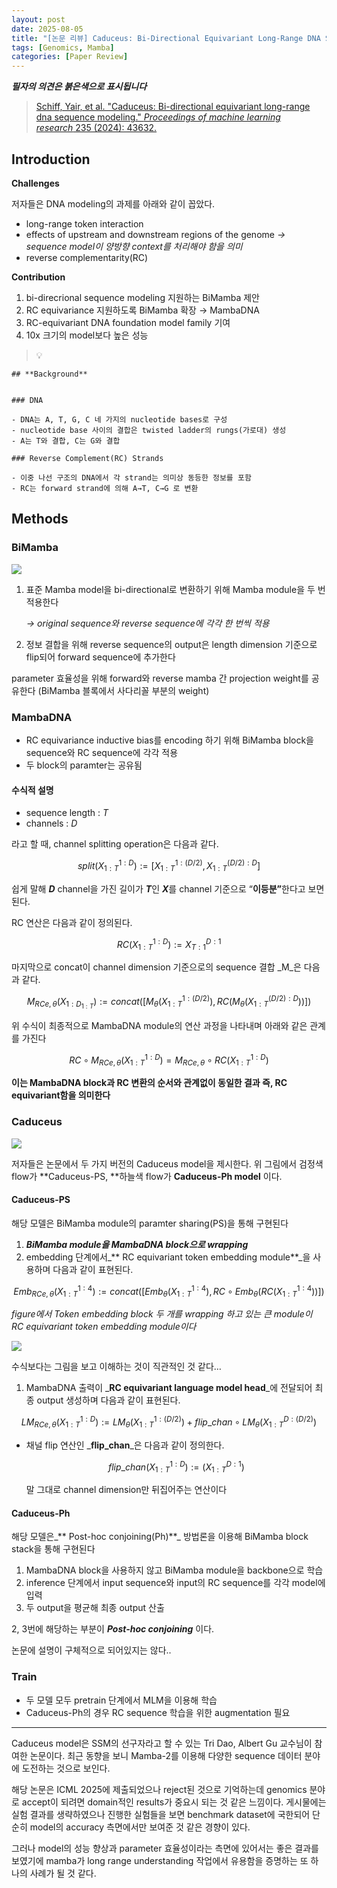 ```yaml
---
layout: post
date: 2025-08-05
title: "[논문 리뷰] Caduceus: Bi-Directional Equivariant Long-Range DNA Sequence Modeling"
tags: [Genomics, Mamba]
categories: [Paper Review]
---
```


<span class="notion-red">_**필자의 의견은 붉은색으로 표시됩니다**_</span>


> [Schiff, Yair, et al. "Caduceus: Bi-directional equivariant long-range dna sequence modeling." ](https://pmc.ncbi.nlm.nih.gov/articles/PMC12189541/)[_Proceedings of machine learning research_](https://pmc.ncbi.nlm.nih.gov/articles/PMC12189541/)[ 235 (2024): 43632.](https://pmc.ncbi.nlm.nih.gov/articles/PMC12189541/)



## Introduction


**Challenges**


저자들은 DNA modeling의 과제를 아래와 같이 꼽았다.

- long-range token interaction
- effects of upstream and downstream regions of the genome 
_→ sequence model이 양방향 context를 처리해야 함을 의미_
- reverse complementarity(RC)

**Contribution**

1. bi-direcrional sequence modeling 지원하는 BiMamba 제안
1. RC equivariance 지원하도록 BiMamba 확장 → MambaDNA
1. RC-equivariant DNA foundation model family 기여
1. 10x 크기의 model보다 높은 성능

> 💡 


	## **Background**


	### DNA

	- DNA는 A, T, G, C 네 가지의 nucleotide bases로 구성
	- nucleotide base 사이의 결합은 twisted ladder의 rungs(가로대) 생성
	- A는 T와 결합, C는 G와 결합

	### Reverse Complement(RC) Strands

	- 이중 나선 구조의 DNA에서 각 strand는 의미상 동등한 정보를 포함
	- RC는 forward strand에 의해 A→T, C→G 로 변환


## Methods



### BiMamba


![](https://prod-files-secure.s3.us-west-2.amazonaws.com/542b861c-36a8-4051-84e5-8804b6728dba/2c247d59-7815-4980-99f0-8f0d21f445a7/image.png?X-Amz-Algorithm=AWS4-HMAC-SHA256&X-Amz-Content-Sha256=UNSIGNED-PAYLOAD&X-Amz-Credential=ASIAZI2LB466QODEZCCK%2F20250909%2Fus-west-2%2Fs3%2Faws4_request&X-Amz-Date=20250909T100105Z&X-Amz-Expires=3600&X-Amz-Security-Token=IQoJb3JpZ2luX2VjEGkaCXVzLXdlc3QtMiJHMEUCIQCcAFoEGsukMtDhZe8WYL8nmdcBjUC44c3G9CRs7HjotgIgb1GWUq%2BOXk3gXT83lU2zy6Pk4KLQxZl52BFSys2raM0qiAQI0v%2F%2F%2F%2F%2F%2F%2F%2F%2F%2FARAAGgw2Mzc0MjMxODM4MDUiDNWlUkusXEyBG%2FqkpyrcAx0GjEkZXjYsBw4EwRRq5fOqBFK1rxq3yEzRBAxE%2BbLGKH%2FBEvgIMPgVi9C0D15pLl8VdqJbjChb8fevvkqdVo1KUnN9o1pQc8lWZvmTk%2F%2FNzwJfyNQ06hRnC4jUE0Pi%2Fo5qQGw0c8EQjJEK1R%2Bcth2bAOAIBD0mRUioF05Z4PAlsPcByJ7UoLRo%2BMlsZsfUlzXM%2Biq4KSgtewapoZpTys3LGh5vGcrNk01qcA6ZbKXe1T0K%2BL2eeF6b0JJYf1jnWDNbDwK0NrKFwJ6Yftokikae%2FjySfbpB8vDIN%2BAp8oRJfwRO8XLdt8A%2FhbB91R0F5S3Y9mQeOWdhbnSOF7GOFm%2Fa%2BUeViK4fD5F5M2kz5hlGUoNyOHOpDprQXSkUwXXxKeT1QcEd6KgiIIyCJ5ew5UtlVD7xsSzu21Fv6d0YWjAINEyGvPvDMPfWqmz7apkXM06BUZ7L7Wuk%2FniLFdOOqtEdiWQrWon%2BQmpePNJW44JnQ8dtCN6IN9TdWBVlNVZYW%2BYYRF8LdEb49AX9ymzlEZa7BzaWnquYex5%2BW8RgKPVp4Ni5fwoRMZcEY7PrZ9qcmL7HpX25kG8j44DKJwnI1kEc8ubgnHkscchH8xZAtkoma9UFC3KnusYePLy6MNvW%2F8UGOqUBXqxFZef6LqFiLLXJyU4O%2FBznOsJebDQVlJkngiyClFhmKd14PN2I9H%2BWurTjz4XpcSdsd1fY%2Bx4egWIlULmQNgu3yEoGNlxjbhtX3S%2Fs9p3lPyNws4VqCNW7GwrYkmjEWMOu1pzUmZj7cYYE9SzCjy91mo%2B0TqBsDR3wZ7hGPfK0HyIEp2rTSsY2nduYPQ7UCCw%2F1TMW%2BkhFXBGfs37zPGcrJycY&X-Amz-Signature=06f927af21e2e135c7cd8521cad23f817a689276e7154e88baec28393bcdbbee&X-Amz-SignedHeaders=host&x-amz-checksum-mode=ENABLED&x-id=GetObject)

1. 표준 Mamba model을 bi-directional로 변환하기 위해 Mamba module을 두 번 적용한다

	_→ original sequence와 reverse sequence에 각각 한 번씩 적용_

1. 정보 결합을 위해 reverse sequence의 output은 length dimension 기준으로 flip되어 forward sequence에 추가한다

parameter 효율성을 위해 forward와 reverse mamba 간 projection weight를 공유한다 (BiMamba 블록에서 사다리꼴 부분의 weight)



### MambaDNA

- RC equivariance inductive bias를 encoding 하기 위해 BiMamba block을 sequence와 RC sequence에 각각 적용
- 두 block의 paramter는 공유됨


#### 수식적 설명

- sequence length : _T_
- channels : _D_

라고 할 때,  channel splitting operation은 다음과 같다.


$$
split(X^{1:D}_{1:T}):=[X^{1:(D/2)}_{1:T},X^{(D/2):D}_{1:T}]
$$


<span class="notion-red">쉽게 말해 </span><span class="notion-red">_**D**_</span><span class="notion-red"> channel을 가진 길이가 </span><span class="notion-red">_**T**_</span><span class="notion-red">인 </span><span class="notion-red">_**X**_</span><span class="notion-red">를 channel 기준으로 “</span><span class="notion-red">**이등분”**</span><span class="notion-red">한다고 보면 된다.</span>


RC 연산은 다음과 같이 정의된다.


$$
RC(X^{1:D}_{1:T}):=X^{D:1}_{T:1}
$$


마지막으로 concat이 channel dimension 기준으로의 sequence 결합 _M_은 다음과 같다.


$$
M_{RCe,\theta}(X_{1:D_{1:T}}):=concat([M_{\theta}(X^{1:(D/2)}_{1:T}),RC(M_{\theta}(X^{(D/2):D}_{1:T}))])
$$


위 수식이 최종적으로 MambaDNA module의 연산 과정을 나타내며 아래와 같은 관계를 가진다


$$
RC\circ M_{RCe,\theta}(X^{1:D}_{1:T}) = M_{RCe,\theta} \circ RC(X^{1:D}_{1:T})
$$


**이는 MambaDNA block과 RC 변환의 순서와 관계없이 동일한 결과 즉, RC equivariant함을 의미한다**



### Caduceus


![](https://prod-files-secure.s3.us-west-2.amazonaws.com/542b861c-36a8-4051-84e5-8804b6728dba/f94a60d7-8145-473b-aef9-7c68d3ec604a/image.png?X-Amz-Algorithm=AWS4-HMAC-SHA256&X-Amz-Content-Sha256=UNSIGNED-PAYLOAD&X-Amz-Credential=ASIAZI2LB466QODEZCCK%2F20250909%2Fus-west-2%2Fs3%2Faws4_request&X-Amz-Date=20250909T100105Z&X-Amz-Expires=3600&X-Amz-Security-Token=IQoJb3JpZ2luX2VjEGkaCXVzLXdlc3QtMiJHMEUCIQCcAFoEGsukMtDhZe8WYL8nmdcBjUC44c3G9CRs7HjotgIgb1GWUq%2BOXk3gXT83lU2zy6Pk4KLQxZl52BFSys2raM0qiAQI0v%2F%2F%2F%2F%2F%2F%2F%2F%2F%2FARAAGgw2Mzc0MjMxODM4MDUiDNWlUkusXEyBG%2FqkpyrcAx0GjEkZXjYsBw4EwRRq5fOqBFK1rxq3yEzRBAxE%2BbLGKH%2FBEvgIMPgVi9C0D15pLl8VdqJbjChb8fevvkqdVo1KUnN9o1pQc8lWZvmTk%2F%2FNzwJfyNQ06hRnC4jUE0Pi%2Fo5qQGw0c8EQjJEK1R%2Bcth2bAOAIBD0mRUioF05Z4PAlsPcByJ7UoLRo%2BMlsZsfUlzXM%2Biq4KSgtewapoZpTys3LGh5vGcrNk01qcA6ZbKXe1T0K%2BL2eeF6b0JJYf1jnWDNbDwK0NrKFwJ6Yftokikae%2FjySfbpB8vDIN%2BAp8oRJfwRO8XLdt8A%2FhbB91R0F5S3Y9mQeOWdhbnSOF7GOFm%2Fa%2BUeViK4fD5F5M2kz5hlGUoNyOHOpDprQXSkUwXXxKeT1QcEd6KgiIIyCJ5ew5UtlVD7xsSzu21Fv6d0YWjAINEyGvPvDMPfWqmz7apkXM06BUZ7L7Wuk%2FniLFdOOqtEdiWQrWon%2BQmpePNJW44JnQ8dtCN6IN9TdWBVlNVZYW%2BYYRF8LdEb49AX9ymzlEZa7BzaWnquYex5%2BW8RgKPVp4Ni5fwoRMZcEY7PrZ9qcmL7HpX25kG8j44DKJwnI1kEc8ubgnHkscchH8xZAtkoma9UFC3KnusYePLy6MNvW%2F8UGOqUBXqxFZef6LqFiLLXJyU4O%2FBznOsJebDQVlJkngiyClFhmKd14PN2I9H%2BWurTjz4XpcSdsd1fY%2Bx4egWIlULmQNgu3yEoGNlxjbhtX3S%2Fs9p3lPyNws4VqCNW7GwrYkmjEWMOu1pzUmZj7cYYE9SzCjy91mo%2B0TqBsDR3wZ7hGPfK0HyIEp2rTSsY2nduYPQ7UCCw%2F1TMW%2BkhFXBGfs37zPGcrJycY&X-Amz-Signature=6af4365f0f06e5caa98f4764eee92c5e0ec45462de1507f968242a64fac33e3d&X-Amz-SignedHeaders=host&x-amz-checksum-mode=ENABLED&x-id=GetObject)


저자들은 논문에서 두 가지 버전의 Caduceus model을 제시한다. 위 그림에서 검정색 flow가 **Caduceus-PS, **하늘색 flow가 **Caduceus-Ph model** 이다.



#### Caduceus-PS


해당 모델은 BiMamba module의 paramter sharing(PS)을 통해 구현된다

1. _**BiMamba module을 MambaDNA block으로 wrapping**_
1. embedding 단계에서_** RC equivariant token embedding module**_을 사용하며 다음과 같이 표현된다.

$$
Emb_{RCe,\theta}(X^{1:4}_{1:T}):=concat([Emb_{\theta}(X^{1:4}_{1:T}),RC \circ Emb_{\theta}(RC(X^{1:4}_{1:T}))])
$$


_figure에서 Token embedding block 두 개를 wrapping 하고 있는 큰 module이 RC equivariant token embedding module이다_


![](https://prod-files-secure.s3.us-west-2.amazonaws.com/542b861c-36a8-4051-84e5-8804b6728dba/b175e4da-71eb-4e91-8c23-a06dabe673c9/image.png?X-Amz-Algorithm=AWS4-HMAC-SHA256&X-Amz-Content-Sha256=UNSIGNED-PAYLOAD&X-Amz-Credential=ASIAZI2LB466QODEZCCK%2F20250909%2Fus-west-2%2Fs3%2Faws4_request&X-Amz-Date=20250909T100105Z&X-Amz-Expires=3600&X-Amz-Security-Token=IQoJb3JpZ2luX2VjEGkaCXVzLXdlc3QtMiJHMEUCIQCcAFoEGsukMtDhZe8WYL8nmdcBjUC44c3G9CRs7HjotgIgb1GWUq%2BOXk3gXT83lU2zy6Pk4KLQxZl52BFSys2raM0qiAQI0v%2F%2F%2F%2F%2F%2F%2F%2F%2F%2FARAAGgw2Mzc0MjMxODM4MDUiDNWlUkusXEyBG%2FqkpyrcAx0GjEkZXjYsBw4EwRRq5fOqBFK1rxq3yEzRBAxE%2BbLGKH%2FBEvgIMPgVi9C0D15pLl8VdqJbjChb8fevvkqdVo1KUnN9o1pQc8lWZvmTk%2F%2FNzwJfyNQ06hRnC4jUE0Pi%2Fo5qQGw0c8EQjJEK1R%2Bcth2bAOAIBD0mRUioF05Z4PAlsPcByJ7UoLRo%2BMlsZsfUlzXM%2Biq4KSgtewapoZpTys3LGh5vGcrNk01qcA6ZbKXe1T0K%2BL2eeF6b0JJYf1jnWDNbDwK0NrKFwJ6Yftokikae%2FjySfbpB8vDIN%2BAp8oRJfwRO8XLdt8A%2FhbB91R0F5S3Y9mQeOWdhbnSOF7GOFm%2Fa%2BUeViK4fD5F5M2kz5hlGUoNyOHOpDprQXSkUwXXxKeT1QcEd6KgiIIyCJ5ew5UtlVD7xsSzu21Fv6d0YWjAINEyGvPvDMPfWqmz7apkXM06BUZ7L7Wuk%2FniLFdOOqtEdiWQrWon%2BQmpePNJW44JnQ8dtCN6IN9TdWBVlNVZYW%2BYYRF8LdEb49AX9ymzlEZa7BzaWnquYex5%2BW8RgKPVp4Ni5fwoRMZcEY7PrZ9qcmL7HpX25kG8j44DKJwnI1kEc8ubgnHkscchH8xZAtkoma9UFC3KnusYePLy6MNvW%2F8UGOqUBXqxFZef6LqFiLLXJyU4O%2FBznOsJebDQVlJkngiyClFhmKd14PN2I9H%2BWurTjz4XpcSdsd1fY%2Bx4egWIlULmQNgu3yEoGNlxjbhtX3S%2Fs9p3lPyNws4VqCNW7GwrYkmjEWMOu1pzUmZj7cYYE9SzCjy91mo%2B0TqBsDR3wZ7hGPfK0HyIEp2rTSsY2nduYPQ7UCCw%2F1TMW%2BkhFXBGfs37zPGcrJycY&X-Amz-Signature=cd0b22c21d1de03dcfa007036fef75e3e7740ab507ab8c0a969ef9064ec86ae6&X-Amz-SignedHeaders=host&x-amz-checksum-mode=ENABLED&x-id=GetObject)


<span class="notion-red">수식보다는 그림을 보고 이해하는 것이 직관적인 것 같다…</span>

1. MambaDNA 출력이 _**RC equivariant language model head**_에 전달되어 최종 output 생성하며 다음과 같이 표현된다.

$$
LM_{RCe,\theta}(X^{1:D}_{1:T}):= LM_{\theta}(X^{1:(D/2)}_{1:T})+flip\_chan\circ LM_{\theta}(X^{D:(D/2)}_{1:T})
$$

- 채널 flip 연산인 _**flip\_chan**_은 다음과 같이 정의한다.

	$$
	flip\_chan(X^{1:D}_{1:T}):=(X^{D:1}_{1:T})
	$$


	말 그대로 channel dimension만 뒤집어주는 연산이다



#### Caduceus-Ph


해당 모델은_** Post-hoc conjoining(Ph)**_ 방법론을 이용해 BiMamba block stack을 통해 구현된다

1. MambaDNA block을 사용하지 않고 BiMamba module을 backbone으로 학습
1. inference 단계에서 input sequence와 input의 RC sequence를 각각 model에 입력
1. 두 output을 평균해 최종 output 산출

2, 3번에 해당하는 부분이 _**Post-hoc conjoining**_ 이다.


<span class="notion-red">논문에 설명이 구체적으로 되어있지는 않다..</span>



### Train

- 두 모델 모두 pretrain 단계에서 MLM을 이용해 학습
- Caduceus-Ph의 경우 RC sequence 학습을 위한 augmentation 필요

---


<span class="notion-red">Caduceus model은 SSM의 선구자라고 할 수 있는 Tri Dao, Albert Gu 교수님이 참여한 논문이다. 최근 동향을 보니 Mamba-2를 이용해 다양한 sequence 데이터 분야에 도전하는 것으로 보인다.</span>


<span class="notion-red">해당 논문은 ICML 2025에 제출되었으나 reject된 것으로 기억하는데 genomics 분야로 accept이 되려면 domain적인 results가 중요시 되는 것 같은 느낌이다. 게시물에는 실험 결과를 생략하였으나 진행한 실험들을 보면 benchmark dataset에 국한되어 단순히 model의 accuracy 측면에서만 보여준 것 같은 경향이 있다.</span>


<span class="notion-red">그러나 model의 성능 향상과 parameter 효율성이라는 측면에 있어서는 좋은 결과를 보였기에 mamba가 long range understanding 작업에서 유용함을 증명하는 또 하나의 사례가 될 것 같다.</span>

